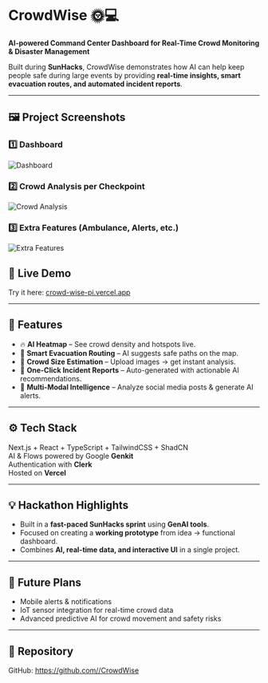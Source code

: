 # CrowdWise 🌞💻
**AI-powered Command Center Dashboard for Real-Time Crowd Monitoring & Disaster Management**  

Built during **SunHacks**, CrowdWise demonstrates how AI can help keep people safe during large events by providing **real-time insights, smart evacuation routes, and automated incident reports**.

---
## 🖼 Project Screenshots

### 1️⃣ Dashboard
![Dashboard](https://media.licdn.com/dms/image/v2/D4E22AQFrUUZR4OvHhQ/feedshare-shrink_2048_1536/B4EZjRpJP9HIAw-/0/1755863889382?e=1762387200&v=beta&t=XLokzKHg0KiioOCnwjljZTGRxtaw04N2kzFlwyuujNQ)

### 2️⃣ Crowd Analysis per Checkpoint
![Crowd Analysis](https://media.licdn.com/dms/image/v2/D4E22AQELtGW1sKpvQw/feedshare-shrink_2048_1536/B4EZjRpJQHGoAw-/0/1755863888960?e=1762387200&v=beta&t=UoyNHNxJe9ShlBNGpBIsrtXAkTZORNLxFlrRirPEbTM)

### 3️⃣ Extra Features (Ambulance, Alerts, etc.)
![Extra Features](https://media.licdn.com/dms/image/v2/D4E22AQGZeZLscZd09g/feedshare-shrink_2048_1536/B4EZjRpJPkGYBU-/0/1755863882646?e=1762387200&v=beta&t=vqoLTT1Cayd3j0nAsd0AivLfOhFv1ubENfeRCoRmq0o)


## 🔗 Live Demo

Try it here: [crowd-wise-pi.vercel.app](https://crowd-wise-pi.vercel.app)

---

## 🚀 Features

- 🔥 **AI Heatmap** – See crowd density and hotspots live.  
- 🧭 **Smart Evacuation Routing** – AI suggests safe paths on the map.  
- 📸 **Crowd Size Estimation** – Upload images → get instant analysis.  
- 📑 **One-Click Incident Reports** – Auto-generated with actionable AI recommendations.  
- 📡 **Multi-Modal Intelligence** – Analyze social media posts & generate AI alerts.  

---

## ⚙️ Tech Stack

Next.js + React + TypeScript + TailwindCSS + ShadCN  
AI & Flows powered by Google **Genkit**  
Authentication with **Clerk**  
Hosted on **Vercel**  

---

## 💡 Hackathon Highlights

- Built in a **fast-paced SunHacks sprint** using **GenAI tools**.  
- Focused on creating a **working prototype** from idea → functional dashboard.  
- Combines **AI, real-time data, and interactive UI** in a single project.  

---

## 📌 Future Plans

- Mobile alerts & notifications  
- IoT sensor integration for real-time crowd data  
- Advanced predictive AI for crowd movement and safety risks  

---

## 📂 Repository

GitHub: [https://github.com/<your-username>/CrowdWise](https://github.com/<your-username>/CrowdWise)
